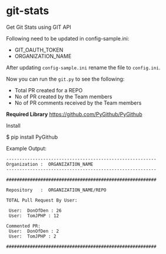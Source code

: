# git-stats
Get Git Stats using GIT API

Following need to be updated in config-sample.ini:

- GIT_OAUTH_TOKEN
- ORGANIZATION_NAME

After updating `config-sample.ini` rename the file to `config.ini`.

Now you can run the `git.py` to see the following:
- Total PR created for a REPO
- No of PR created by the Team members
- No of PR comments received by the Team members

**Required Library**
https://github.com/PyGithub/PyGithub

Install

$ pip install PyGithub

Example Output:
```
---------------------------------------------------------
Organization :  ORGANIZATION_NAME
---------------------------------------------------------
 
#########################################################
 
Repository   :  ORGANIZATION_NAME/REPO
 
TOTAL Pull Request By User:
 
 User:  DonOfDen : 26
 User:  TomJPHP : 12
 
Commented PR:
 User:  DonOfDen : 2
 User:  TomJPHP : 2
 
#########################################################
```